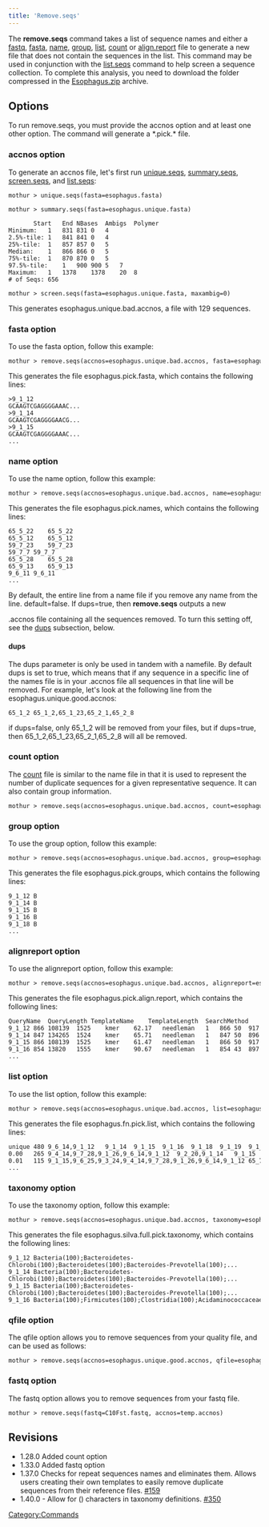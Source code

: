 ```yaml
---
title: 'Remove.seqs'
---
```

The **remove.seqs** command takes a list of
sequence names and either a [ fastq](fastq_file), [
fasta](fasta_file), [ name](name_file), [
group](group_file), [ list](list_file), [
count](Count_File) or [
align.report](align.report_file) file to generate a new file
that does not contain the sequences in the list. This command may be
used in conjunction with the [list.seqs](list.seqs) command
to help screen a sequence collection. To complete this analysis, you
need to download the folder compressed in the [
Esophagus.zip](https://mothur.s3.us-east-2.amazonaws.com/wiki/esophagus.zip) archive.


## Options

To run remove.seqs, you must provide the accnos option and at least one
other option. The command will generate a \*.pick.\* file.

### accnos option

To generate an accnos file, let\'s first run
[unique.seqs](unique.seqs),
[summary.seqs](summary.seqs),
[screen.seqs](screen.seqs), and
[list.seqs](list.seqs):

    mothur > unique.seqs(fasta=esophagus.fasta)

    mothur > summary.seqs(fasta=esophagus.unique.fasta)

           Start   End NBases  Ambigs  Polymer
    Minimum:   1   831 831 0   4
    2.5%-tile: 1   841 841 0   4
    25%-tile:  1   857 857 0   5
    Median:    1   866 866 0   5
    75%-tile:  1   870 870 0   5
    97.5%-tile:    1   900 900 5   7
    Maximum:   1   1378    1378    20  8
    # of Seqs: 656

    mothur > screen.seqs(fasta=esophagus.unique.fasta, maxambig=0)

This generates esophagus.unique.bad.accnos, a file with 129 sequences.

### fasta option

To use the fasta option, follow this example:

    mothur > remove.seqs(accnos=esophagus.unique.bad.accnos, fasta=esophagus.fasta)

This generates the file esophagus.pick.fasta, which contains the
following lines:

    >9_1_12
    GCAAGTCGAGGGGAAAC...
    >9_1_14
    GCAAGTCGAGGGGAACG...
    >9_1_15
    GCAAGTCGAGGGGAAAC...
    ...

### name option

To use the name option, follow this example:

    mothur > remove.seqs(accnos=esophagus.unique.bad.accnos, name=esophagus.names)

This generates the file esophagus.pick.names, which contains the
following lines:

    65_5_22    65_5_22
    65_5_12    65_5_12
    59_7_23    59_7_23
    59_7_7 59_7_7
    65_5_28    65_5_28
    65_9_13    65_9_13
    9_6_11 9_6_11
    ...

By default, the entire line from a name file if you remove any name from
the line. default=false. If dups=true, then **remove.seqs** outputs a new

\.accnos file containing all the sequences removed. To turn this setting
off, see the [ dups](#dups) subsection, below.

#### dups

The dups parameter is only be used in tandem with a namefile. By default
dups is set to true, which means that if any sequence in a specific line
of the names file is in your .accnos file all sequences in that line
will be removed. For example, let\'s look at the following line from the
esophagus.unique.good.accnos:

    65_1_2 65_1_2,65_1_23,65_2_1,65_2_8

if dups=false, only 65\_1\_2 will be removed from your files, but if
dups=true, then 65\_1\_2,65\_1\_23,65\_2\_1,65\_2\_8 will all be
removed.

### count option

The [ count](Count_File) file is similar to the name file in
that it is used to represent the number of duplicate sequences for a
given representative sequence. It can also contain group information.

    mothur > remove.seqs(accnos=esophagus.unique.bad.accnos, count=esophagus.count_table)

### group option

To use the group option, follow this example:

    mothur > remove.seqs(accnos=esophagus.unique.bad.accnos, group=esophagus.groups)

This generates the file esophagus.pick.groups, which contains the
following lines:

    9_1_12 B
    9_1_14 B
    9_1_15 B
    9_1_16 B
    9_1_18 B
    ...

### alignreport option

To use the alignreport option, follow this example:

    mothur > remove.seqs(accnos=esophagus.unique.bad.accnos, alignreport=esophagus.align.report)

This generates the file esophagus.pick.align.report, which contains the
following lines:

    QueryName  QueryLength TemplateName    TemplateLength  SearchMethod    SearchScore AlignmentMethod QueryStart  QueryEnd    TemplateStart   TemplateEnd PairwiseAlignmentLength GapsInQuery GapsInTemplate  LongestInsert   SimBtwnQuery&Template   
    9_1_12 866 108139  1525    kmer    62.17   needleman   1   866 50  917 868 2   0   0   91.36   
    9_1_14 847 134265  1524    kmer    65.71   needleman   1   847 50  896 849 2   2   0   90.81   
    9_1_15 866 108139  1525    kmer    61.47   needleman   1   866 50  917 869 3   1   1   91.02   
    9_1_16 854 13820   1555    kmer    90.67   needleman   1   854 43  897 859 5   4   1   97.56   
    ...

### list option

To use the list option, follow this example:

    mothur > remove.seqs(accnos=esophagus.unique.bad.accnos, list=esophagus.fn.list)

This generates the file esophagus.fn.pick.list, which contains the
following lines:

    unique 480 9_6_14,9_1_12   9_1_14  9_1_15  9_1_16  9_1_18  9_1_19  9_1_20  9_1_26  9_1_27  ... 
    0.00   265 9_4_14,9_7_28,9_1_26,9_6_14,9_1_12  9_2_20,9_1_14   9_1_15  9_1_16 ...
    0.01   115 9_1_15,9_6_25,9_3_24,9_4_14,9_7_28,9_1_26,9_6_14,9_1_12 65_7_10,65_1_30,9_6_15,9_8_20, ...
    ...

### taxonomy option

To use the taxonomy option, follow this example:

    mothur > remove.seqs(accnos=esophagus.unique.bad.accnos, taxonomy=esophagus.silva.full.taxonomy)

This generates the file esophagus.silva.full.pick.taxonomy, which
contains the following lines:

    9_1_12 Bacteria(100);Bacteroidetes-Chlorobi(100);Bacteroidetes(100);Bacteroides-Prevotella(100);...
    9_1_14 Bacteria(100);Bacteroidetes-Chlorobi(100);Bacteroidetes(100);Bacteroides-Prevotella(100);...
    9_1_15 Bacteria(100);Bacteroidetes-Chlorobi(100);Bacteroidetes(100);Bacteroides-Prevotella(100);...
    9_1_16 Bacteria(100);Firmicutes(100);Clostridia(100);Acidaminococcaceae(100);Veillonella(100);...

### qfile option

The qfile option allows you to remove sequences from your quality file,
and can be used as follows:

    mothur > remove.seqs(accnos=esophagus.unique.good.accnos, qfile=esophagus.qual)

### fastq option

The fastq option allows you to remove sequences from your fastq file.

    mothur > remove.seqs(fastq=C10Fst.fastq, accnos=temp.accnos)

## Revisions

-   1.28.0 Added count option
-   1.33.0 Added fastq option
-   1.37.0 Checks for repeat sequences names and eliminates them. Allows
    users creating their own templates to easily remove duplicate
    sequences from their reference files.
    [\#159](https://github.com/mothur/mothur/issues/159)
-   1.40.0 - Allow for () characters in taxonomy definitions.
    [\#350](https://github.com/mothur/mothur/issues/350)

[Category:Commands](Category:Commands)
